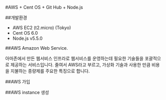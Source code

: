 #AWS + Cent OS + Git Hub + Node.js

##개발환경
- AWS EC2 (t2.micro) (Tokyo)
- Cent OS 6.0
- Node.js v5.5.0


##AWS
Amazon Web Service.

아마존에서 만든 웹서비스 인프라로 웹서비스를 운영하는데 필요한 기술들을 포괄적으로 제공하는 서비스입니다.
줄여서 AWS라고 부르고, 가상화 기술과 사용한 만큼 비용을 지불하는 종량제를 주요한 특징으로 합니다.

##AWS 가입

##AWS instance 생성

